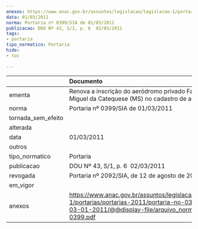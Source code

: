 ```yaml
---
anexos: https://www.anac.gov.br/assuntos/legislacao/legislacao-1/portarias/portarias-2011/portaria-no-0399-sia-de-03-01-2011/@@display-file/arquivo_norma/PA2011-0399.pdf
data: 01/03/2011
norma: Portaria nº 0399/SIA de 01/03/2011
publicacao: DOU Nº 43, S/1, p. 6  02/03/2011
tags:
- portaria
tipo_normatico: Portaria
hide: 
- toc 
 
---
```


|                    | Documento                                                                                                                                                         |
|:-------------------|:------------------------------------------------------------------------------------------------------------------------------------------------------------------|
| ementa             | Renova a inscrição do aeródromo privado Fazenda São Miguel da Catequese (MS) no cadastro de aeródromos.                                                           |
| norma              | Portaria nº 0399/SIA de 01/03/2011                                                                                                                                |
| tornada_sem_efeito |                                                                                                                                                                   |
| alterada           |                                                                                                                                                                   |
| data               | 01/03/2011                                                                                                                                                        |
| outros             |                                                                                                                                                                   |
| tipo_normatico     | Portaria                                                                                                                                                          |
| publicacao         | DOU Nº 43, S/1, p. 6  02/03/2011                                                                                                                                  |
| revogada           | Portaria nº 2092/SIA, de 12 de agosto de 2016.                                                                                                                    |
| em_vigor           |                                                                                                                                                                   |
| anexos             | https://www.anac.gov.br/assuntos/legislacao/legislacao-1/portarias/portarias-2011/portaria-no-0399-sia-de-03-01-2011/@@display-file/arquivo_norma/PA2011-0399.pdf |